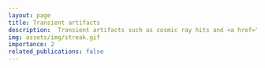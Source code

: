 ```yaml
---
layout: page
title: Transient artifacts
description:  Transient artifacts such as cosmic ray hits and <a href="https://en.wikipedia.org/wiki/Satellite_flare">satellite streaks</a> can easily be removed.
img: assets/img/streak.gif
importance: 2
related_publications: false
---
```


